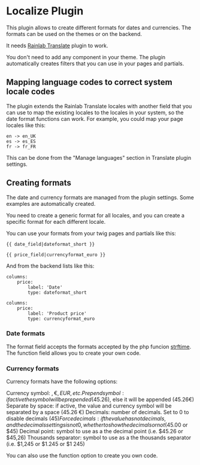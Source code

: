 # Localize Plugin

This plugin allows to create different formats for dates and currencies. The formats can be used on the themes or on the backend.

It needs [Rainlab Translate](http://octobercms.com/plugin/rainlab-translate) plugin to work.

You don't need to add any component in your theme. The plugin automatically creates filters that you can use in your pages and partials.

## Mapping language codes to correct system locale codes

The plugin extends the Rainlab Translate locales with another field that you can use to map the existing locales to the locales in your system, so the date format functions can work. For example, you could map your page locales like this:

    en -> en_UK
    es -> es_ES
    fr -> fr_FR

This can be done from the "Manage languages" section in Translate plugin settings.

## Creating formats

The date and currency formats are managed from the plugin settings. Some examples are automatically created.

You need to create a generic format for all locales, and you can create a specific format for each different locale.

You can use your formats from your twig pages and partials like this:

    {{ date_field|dateformat_short }}

    {{ price_field|currencyformat_euro }}

And from the backend lists like this:

    columns:
        price:
            label: 'Date'
            type: dateformat_short

    columns:
        price:
            label: 'Product price'
            type: currencyformat_euro

### Date formats

The format field accepts the formats accepted by the php funcion [strftime](https://www.php.net/manual/en/function.strftime.php). The function field allows you to create your own code.

### Currency formats

Currency formats have the following options:

Currency symbol: $, €, EUR, etc.
Prepend symbol: if active the symbol will be prepended ($45.26), else it will be appended (45.26€)
Separate by space: if active, the value and currency symbol will be separated by a space (45.26 €)
Decimals: number of decimals. Set to 0 to disable decimals ($45)
Force decimals: if the value has not decimals, and the decimals settings is not 0, whether to show the decimals or not ($45.00 or $45)
Decimal point: symbol to use as a the decimal point (i.e. $45.26 or $45,26)
Thousands separator: symbol to use as a the thousands separator (i.e. $1,245 or $1.245 or $1 245)

You can also use the function option to create you own code.
